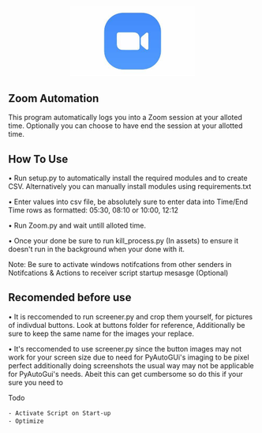 
<p align="center">
  <img width=50% src="Zoom.jpg" alt="Material Bread logo">
</p>


## **Zoom Automation**
This program automatically logs you into a Zoom session at your alloted time. Optionally you can choose to have end the session at your allotted time.

## **How To Use**
• Run setup.py to automatically install the required modules and to create CSV. Alternatively you 
  can manually install modules using requirements.txt
  
  • Enter values into csv file, be absolutely sure to enter data into Time/End Time rows as formatted:
 05:30, 08:10 or 10:00, 12:12
 
  • Run Zoom.py and wait untill alloted time.
  
  • Once your done be sure to run kill_process.py (In assets) to ensure it doesn't run in the background when your
 done with it.
 
  Note: Be sure to activate windows notifcations from other senders in Notifcations & Actions to receiver
  script startup mesasge (Optional)

## **Recomended before use**

• It is reccomended to run screener.py and crop them yourself, for pictures 
of indivdual buttons. Look at buttons folder for reference, Additionally be sure
 to keep the same name for the images your replace.
 
• It's reccomended to use screener.py since the button images may not 
  work for your screen size due to need for PyAutoGUi's imaging to be pixel perfect additionally
  doing screenshots the usual way may not be applicable for PyAutoGui's needs.
  Abeit this can get cumbersome so do this if your sure you need to

Todo
```
- Activate Script on Start-up
- Optimize
```

